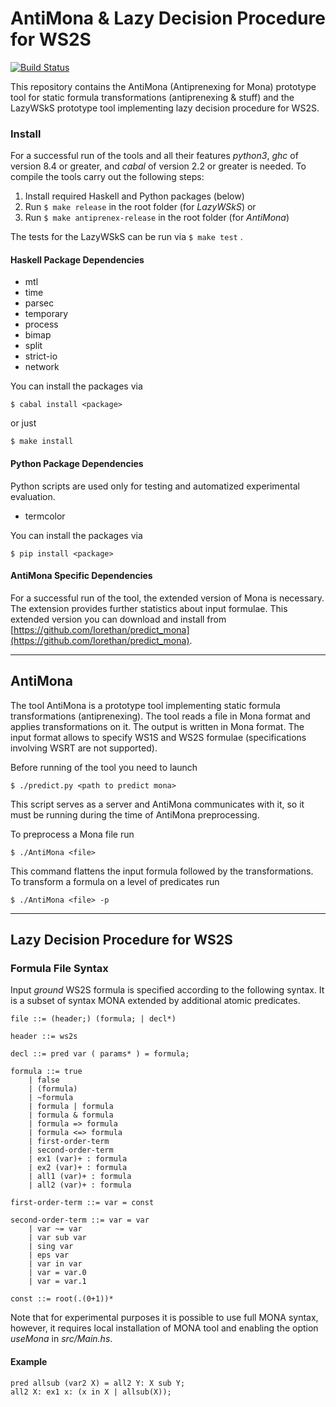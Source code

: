 # AntiMona & Lazy Decision Procedure for WS2S

[![Build Status](https://travis-ci.org/vhavlena/lazy-wsks.svg?branch=master)](https://travis-ci.org/vhavlena/lazy-wsks)

This repository contains the AntiMona (Antiprenexing for Mona) prototype tool
for static formula transformations (antiprenexing & stuff) and the LazyWSkS
prototype tool implementing lazy decision procedure for WS2S.

### Install

For a successful run of the tools and all their features *python3*, *ghc* of
version 8.4 or greater, and *cabal* of version 2.2 or greater is needed. To compile
the tools carry out the following steps:

1. Install required Haskell and Python packages (below)
2. Run ``` $ make release ``` in the root folder (for *LazyWSkS*) or
3. Run ``` $ make antiprenex-release ``` in the root folder (for *AntiMona*)

The tests for the LazyWSkS can be run via ``` $ make test ``` .


#### Haskell Package Dependencies

* mtl
* time
* parsec
* temporary
* process
* bimap
* split
* strict-io
* network

You can install the packages via
```
$ cabal install <package>
```
or just
```
$ make install
```

#### Python Package Dependencies

Python scripts are used only for testing and automatized experimental
evaluation.

* termcolor

You can install the packages via
```
$ pip install <package>
```

#### AntiMona Specific Dependencies

For a successful run of the tool, the extended version of Mona is necessary. The
extension provides further statistics about input formulae. This extended
version you can download and install from
[https://github.com/Iorethan/predict_mona](https://github.com/Iorethan/predict_mona).

---

## AntiMona

The tool AntiMona is a prototype tool implementing static formula
transformations (antiprenexing). The tool reads a file in Mona format and
applies transformations on it. The output is written in Mona format. The input
format allows to specify WS1S and WS2S formulae (specifications involving WSRT
are not supported).

Before running of the tool you need to launch
```
$ ./predict.py <path to predict mona>
```
This script serves as a server and AntiMona communicates with it, so it must be
running during the time of AntiMona preprocessing.

To preprocess a Mona file run
```
$ ./AntiMona <file>
```
This command flattens the input formula followed by the transformations. To
transform a formula on a level of predicates run
```
$ ./AntiMona <file> -p
```

---

## Lazy Decision Procedure for WS2S

### Formula File Syntax

Input *ground* WS2S formula is specified according to the following syntax. It is a
subset of syntax MONA extended by additional atomic predicates.

```
file ::= (header;) (formula; | decl*)

header ::= ws2s

decl ::= pred var ( params* ) = formula;

formula ::= true
    | false
    | (formula)
    | ~formula
    | formula | formula
    | formula & formula
    | formula => formula
    | formula <=> formula
    | first-order-term
    | second-order-term
    | ex1 (var)+ : formula
    | ex2 (var)+ : formula
    | all1 (var)+ : formula
    | all2 (var)+ : formula

first-order-term ::= var = const

second-order-term ::= var = var
    | var ~= var
    | var sub var
    | sing var
    | eps var
    | var in var
    | var = var.0
    | var = var.1

const ::= root(.(0+1))*
```

Note that for experimental purposes it is possible to use full MONA syntax,
however, it requires local installation of MONA tool and enabling the option
*useMona* in *src/Main.hs*.

#### Example
```
pred allsub (var2 X) = all2 Y: X sub Y;
all2 X: ex1 x: (x in X | allsub(X));
```
